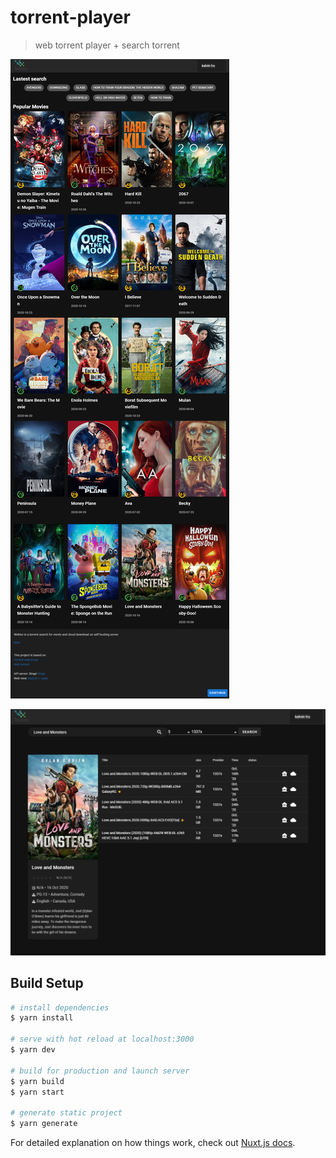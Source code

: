 # torrent-player

> web torrent player + search torrent


![Alt text](/assets/screencap-index.png "Movie index")

![Alt text](assets/screencap-movie-detail.png "Movie detail")

## Build Setup

``` bash
# install dependencies
$ yarn install

# serve with hot reload at localhost:3000
$ yarn dev

# build for production and launch server
$ yarn build
$ yarn start

# generate static project
$ yarn generate
```

For detailed explanation on how things work, check out [Nuxt.js docs](https://nuxtjs.org).
